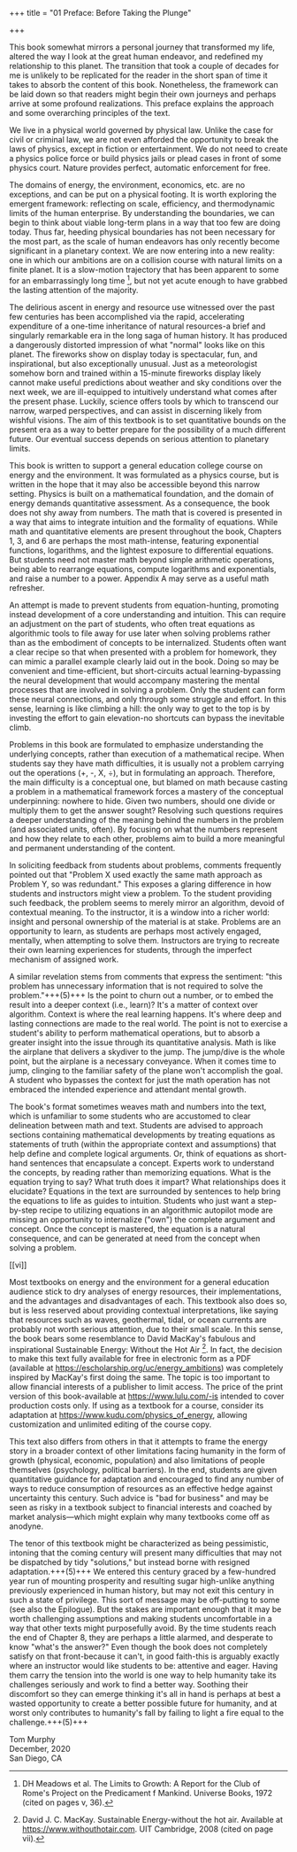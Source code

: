 +++
title = "01 Preface: Before Taking the Plunge"

+++

This book somewhat mirrors a personal journey that transformed my life, altered the way I look at the great human endeavor, and redefined my relationship to this planet. The transition that took a couple of decades for me is unlikely to be replicated for the reader in the short span of time it takes to absorb the content of this book. Nonetheless, the framework can be laid down so that readers might begin their own journeys and perhaps arrive at some profound realizations. This preface explains the approach and some overarching principles of the text.

We live in a physical world governed by physical law. Unlike the case for civil or criminal law, we are not even afforded the opportunity to break the laws of physics, except in fiction or entertainment. We do not need to create a physics police force or build physics jails or plead cases in front of some physics court. Nature provides perfect, automatic enforcement for free.

The domains of energy, the environment, economics, etc. are no exceptions, and can be put on a physical footing. It is worth exploring the emergent framework: reflecting on scale, efficiency, and thermodynamic limits of the human enterprise. By understanding the boundaries, we can begin to think about viable long-term plans in a way that too few are doing today. Thus far, heeding physical boundaries has not been necessary for the most part, as the scale of human endeavors has only recently become significant in a planetary context. We are now entering into a new reality: one in which our ambitions are on a collision course with natural limits on a finite planet. It is a slow-motion trajectory that has been apparent to some for an embarrassingly long time [^r1], but not yet acute enough to have grabbed the lasting attention of the majority.

The delirious ascent in energy and resource use witnessed over the past few centuries has been accomplished via the rapid, accelerating expenditure of a one-time inheritance of natural resources-a brief and singularly remarkable era in the long saga of human history. It has produced a dangerously distorted impression of what "normal" looks like on this planet. The fireworks show on display today is spectacular, fun, and inspirational, but also exceptionally unusual. Just as a meteorologist somehow born and trained within a 15-minute fireworks display likely cannot make useful predictions about weather and sky conditions over the next week, we are ill-equipped to intuitively understand what comes after the present phase. Luckily, science offers tools by which to transcend our narrow, warped perspectives, and can assist in discerning likely from wishful visions. The aim of this textbook is to set quantitative bounds on the present era as a way to better prepare for the possibility of a much different future. Our eventual success depends on serious attention to planetary limits.

This book is written to support a general education college course on energy and the environment. It was formulated as a physics course, but is written in the hope that it may also be accessible beyond this narrow setting. Physics is built on a mathematical foundation, and the domain of energy demands quantitative assessment. As a consequence, the book does not shy away from numbers. The math that is covered is presented in a way that aims to integrate intuition and the formality of equations. While math and quantitative elements are present throughout the book, Chapters 1, 3, and 6 are perhaps the most math-intense, featuring exponential functions, logarithms, and the lightest exposure to differential equations. But students need not master math beyond simple arithmetic operations, being able to rearrange equations, compute logarithms and exponentials, and raise a number to a power. Appendix A may serve as a useful math refresher.



An attempt is made to prevent students from equation-hunting, promoting instead development of a core understanding and intuition. This can require an adjustment on the part of students, who often treat equations as algorithmic tools to file away for use later when solving problems rather than as the embodiment of concepts to be internalized. Students often want a clear recipe so that when presented with a problem for homework, they can mimic a parallel example clearly laid out in the book. Doing so may be convenient and time-efficient, but short-circuits actual learning-bypassing the neural development that would accompany mastering the mental processes that are involved in solving a problem. Only the student can form these neural connections, and only through some struggle and effort. In this sense, learning is like climbing a hill: the only way to get to the top is by investing the effort to gain elevation-no shortcuts can bypass the inevitable climb.

Problems in this book are formulated to emphasize understanding the underlying concepts, rather than execution of a mathematical recipe. When students say they have math difficulties, it is usually not a problem carrying out the operations (+, -, X, ÷), but in formulating an approach. Therefore, the main difficulty is a conceptual one, but blamed on math because casting a problem in a mathematical framework forces a mastery of the conceptual underpinning: nowhere to hide. Given two numbers, should one divide or multiply them to get the answer sought? Resolving such questions requires a deeper understanding of the meaning behind the numbers in the problem (and associated units, often). By focusing on what the numbers represent and how they relate to each other, problems aim to build a more meaningful and permanent understanding of the content.

In soliciting feedback from students about problems, comments frequently pointed out that "Problem X used exactly the same math approach as Problem Y, so was redundant." This exposes a glaring difference in how students and instructors might view a problem. To the student providing such feedback, the problem seems to merely mirror an algorithm, devoid of contextual meaning. To the instructor, it is a window into a richer world: insight and personal ownership of the material is at stake. Problems are an opportunity to learn, as students are perhaps most actively engaged, mentally, when attempting to solve them. Instructors are trying to recreate their own learning experiences for students, through the imperfect mechanism of assigned work.

A similar revelation stems from comments that express the sentiment: "this problem has unnecessary information that is not required to solve the problem."+++(5)+++ Is the point to churn out a number, or to embed the result into a deeper context (i.e., learn)? It's a matter of context over algorithm. Context is where the real learning happens. It's where deep and lasting connections are made to the real world. The point is not to exercise a student's ability to perform mathematical operations, but to absorb a greater insight into the issue through its quantitative analysis. Math is like the airplane that delivers a skydiver to the jump. The jump/dive is the whole point, but the airplane is a necessary conveyance. When it comes time to jump, clinging to the familiar safety of the plane won't accomplish the goal. A student who bypasses the context for just the math operation has not embraced the intended experience and attendant mental growth.

The book's format sometimes weaves math and numbers into the text, which is unfamiliar to some students who are accustomed to clear delineation between math and text. Students are advised to approach sections containing mathematical developments by treating equations as statements of truth (within the appropriate context and assumptions) that help define and complete logical arguments. Or, think of equations as short-hand sentences that encapsulate a concept. Experts work to understand the concepts, by reading rather than memorizing equations. What is the equation trying to say? What truth does it impart? What relationships does it elucidate? Equations in the text are surrounded by sentences to help bring the equations to life as guides to intuition. Students who just want a step-by-step recipe to utilizing equations in an algorithmic autopilot mode are missing an opportunity to internalize ("own") the complete argument and concept. Once the concept is mastered, the equation is a natural consequence, and can be generated at need from the concept when solving a problem.

[[vi]]

Most textbooks on energy and the environment for a general education audience stick to dry analyses of energy resources, their implementations, and the advantages and disadvantages of each. This textbook also does so, but is less reserved about providing contextual interpretations, like saying that resources such as waves, geothermal, tidal, or ocean currents are probably not worth serious attention, due to their small scale. In this sense, the book bears some resemblance to David MacKay's fabulous and inspirational Sustainable Energy: Without the Hot Air [^r2]. In fact, the decision to make this text fully available for free in electronic form as a PDF (available at https://escholarship.org/uc/energy_ambitions) was completely inspired by MacKay's first doing the same. The topic is too important to allow financial interests of a publisher to limit access. The price of the print version of this book-available at https://www.lulu.com/-is intended to cover production costs only. If using as a textbook for a course, consider its adaptation at https://www.kudu.com/physics_of_energy, allowing customization and unlimited editing of the course copy.

[^r1]: DH Meadows et al. The Limits to Growth: A Report for the Club of Rome's Project on the Predicament f Mankind. Universe Books, 1972 (cited on pages v, 36).


[^r2]: David J. C. MacKay. Sustainable Energy-without the hot air. Available at https://www.withouthotair.com. UIT Cambridge, 2008 (cited on page vii).




This text also differs from others in that it attempts to frame the energy story in a broader context of other limitations facing humanity in the form of growth (physical, economic, population) and also limitations of people themselves (psychology, political barriers). In the end, students are given quantitative guidance for adaptation and encouraged to find any number of ways to reduce consumption of resources as an effective hedge against uncertainty this century. Such advice is "bad for business" and may be seen as risky in a textbook subject to financial interests and coached by market analysis—which might explain why many textbooks come off as anodyne.

The tenor of this textbook might be characterized as being pessimistic, intoning that the coming century will present many difficulties that may not be dispatched by tidy "solutions," but instead borne with resigned adaptation.+++(5)+++ We entered this century graced by a few-hundred year run of mounting prosperity and resulting sugar high-unlike anything previously experienced in human history, but may not exit this century in such a state of privilege. This sort of message may be off-putting to some (see also the Epilogue). But the stakes are important enough that it may be worth challenging assumptions and making students uncomfortable in a way that other texts might purposefully avoid. By the time students reach the end of Chapter 8, they are perhaps a little alarmed, and desperate to know "what's the answer?" Even though the book does not completely satisfy on that front-because it can't, in good faith-this is arguably exactly where an instructor would like students to be: attentive and eager. Having them carry the tension into the world is one way to help humanity take its challenges seriously and work to find a better way. Soothing their discomfort so they can emerge thinking it's all in hand is perhaps at best a wasted opportunity to create a better possible future for humanity, and at worst only contributes to humanity's fall by failing to light a fire equal to the challenge.+++(5)+++

Tom Murphy  
December, 2020  
San Diego, CA
